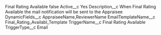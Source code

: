 <?xml version="1.0" encoding="UTF-8"?>
<CustomMetadata xmlns="http://soap.sforce.com/2006/04/metadata" xmlns:xsi="http://www.w3.org/2001/XMLSchema-instance" xmlns:xsd="http://www.w3.org/2001/XMLSchema">
    <label>Final Rating Available</label>
    <protected>false</protected>
    <values>
        <field>Active__c</field>
        <value xsi:type="xsd:string">Yes</value>
    </values>
    <values>
        <field>Description__c</field>
        <value xsi:type="xsd:string">When Final Rating Available the mail notification will be sent to the Appraisee</value>
    </values>
    <values>
        <field>DynamicFields__c</field>
        <value xsi:type="xsd:string">AppraiseeName,ReviewerName</value>
    </values>
    <values>
        <field>EmailTemplateName__c</field>
        <value xsi:type="xsd:string">Final_Rating_Availabl_Template</value>
    </values>
    <values>
        <field>TriggerName__c</field>
        <value xsi:type="xsd:string">Final Rating Available</value>
    </values>
    <values>
        <field>TriggerType__c</field>
        <value xsi:type="xsd:string">Email</value>
    </values>
</CustomMetadata>
